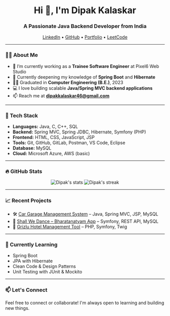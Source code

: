 <h1 align="center">Hi 👋, I'm Dipak Kalaskar</h1>
<h3 align="center">A Passionate Java Backend Developer from India</h3>

<p align="center">
  <a href="https://linkedin.com/in/dipakkalaskar" target="_blank">LinkedIn</a> •
  <a href="https://github.com/dipakkalaskar" target="_blank">GitHub</a> •
  <a href="https://dipakkalaskar.github.io/Port/" target="_blank">Portfolio</a> •
  <a href="https://leetcode.com/dipakkalaskar" target="_blank">LeetCode</a>
</p>

---

### 👨‍💻 About Me

- 🔭 I’m currently working as a **Trainee Software Engineer** at Pixel6 Web Studio  
- 🌱 Currently deepening my knowledge of **Spring Boot** and **Hibernate**
- 👨‍🎓 Graduated in **Computer Engineering (B.E.)**, 2023  
- 💻 I love building scalable **Java/Spring MVC backend applications**
- 📫 Reach me at **dipakkalaskar46@gmail.com**

---

### 💼 Tech Stack

- **Languages:** Java, C, C++, SQL  
- **Backend:** Spring MVC, Spring JDBC, Hibernate, Symfony (PHP)  
- **Frontend:** HTML, CSS, JavaScript, JSP  
- **Tools:** Git, GitHub, GitLab, Postman, VS Code, Eclipse  
- **Database:** MySQL  
- **Cloud:** Microsoft Azure, AWS (basic)  

---

### 🔥 GitHub Stats

<p align="center">
  <img src="https://github-readme-stats.vercel.app/api?username=dipakkalaskar&show_icons=true&theme=radical" alt="Dipak's stats" />
  <img src="https://github-readme-streak-stats.herokuapp.com/?user=dipakkalaskar&theme=radical" alt="Dipak's streak" />
</p>

---

### 📈 Recent Projects

- 🛠️ [Car Garage Management System](https://github.com/dipakkalaskar/CarGarageSystem) – Java, Spring MVC, JSP, MySQL  
- 📱 [Shall We Dance – Bharatanatyam App](https://play.google.com/store/apps/details?id=com.example.shallwedance) – Symfony, REST API, MySQL  
- 🏨 [Grizlu Hotel Management Tool](https://grizlu.example.com) – PHP, Symfony, Twig

---

### 🧠 Currently Learning

- Spring Boot  
- JPA with Hibernate  
- Clean Code & Design Patterns  
- Unit Testing with JUnit & Mockito  

---

### 📫 Let's Connect

Feel free to connect or collaborate! I'm always open to learning and building new things.

